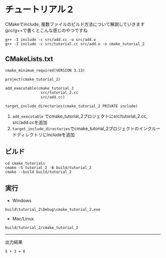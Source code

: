 # チュートリアル２
CMakeでinclude, 複数ファイルのビルド方法について解説していきます
gcc/g++で書くとこんな感じのやつですね
```
g++ -I include -c src/add.cc -o src/add.o
g++ -I include -c src/tutorial.cc src/add.o -o cmake_tutorial_2
```

## CMakeLists.txt

```CMake:tutorial_2/CMakeLists.txt
cmake_minimum_required(VERSION 3.13)

project(cmake_tutorial_2)

add_executable(cmake_tutorial_2
                src/tutorial_2.cc
                src/add.cc)

target_include_directories(cmake_tutorial_2 PRIVATE include)
```

1. `add_executable` でcmake_tutorial_2プロジェクトにsrc/tutorial_2.cc, src/add.ccを追加   
2. `target_include_directories`でcmake_tutorial_2プロジェクトのインクルードディレクトリにincludeを追加 

## ビルド

```
cd cmake_tutorials
cmake -S tutorial_2 -B build/tutorial_2
cmake --build build/tutorial_2
```

## 実行 
- Windows

```
build\tutorial_2\Debug\cmake_tutorial_2.exe
```

- Mac/Linux

```
build/tutorial_2/cmake_tutorial_2
```

---
出力結果
```
5 + 3 = 8
```